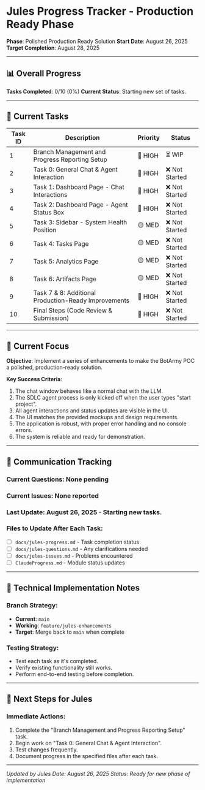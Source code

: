 # Jules Progress Tracker - Production Ready Phase

**Phase**: Polished Production Ready Solution
**Start Date**: August 26, 2025
**Target Completion**: August 28, 2025

---

## 📊 Overall Progress

**Tasks Completed**: 0/10 (0%)
**Current Status**: Starting new set of tasks.

---

## 🔄 Current Tasks

| Task ID | Description | Priority | Status |
|---|---|---|---|
| 1 | Branch Management and Progress Reporting Setup | 🔴 HIGH | ⏳ WIP |
| 2 | Task 0: General Chat & Agent Interaction | 🔴 HIGH | ❌ Not Started |
| 3 | Task 1: Dashboard Page - Chat Interactions | 🔴 HIGH | ❌ Not Started |
| 4 | Task 2: Dashboard Page - Agent Status Box | 🔴 HIGH | ❌ Not Started |
| 5 | Task 3: Sidebar - System Health Position | 🟡 MED | ❌ Not Started |
| 6 | Task 4: Tasks Page | 🟡 MED | ❌ Not Started |
| 7 | Task 5: Analytics Page | 🟡 MED | ❌ Not Started |
| 8 | Task 6: Artifacts Page | 🟡 MED | ❌ Not Started |
| 9 | Task 7 & 8: Additional Production-Ready Improvements | 🔴 HIGH | ❌ Not Started |
| 10 | Final Steps (Code Review & Submission) | 🔴 HIGH | ❌ Not Started |

---

## 🎯 Current Focus

**Objective**: Implement a series of enhancements to make the BotArmy POC a polished, production-ready solution.

**Key Success Criteria**:
1.  The chat window behaves like a normal chat with the LLM.
2.  The SDLC agent process is only kicked off when the user types "start project".
3.  All agent interactions and status updates are visible in the UI.
4.  The UI matches the provided mockups and design requirements.
5.  The application is robust, with proper error handling and no console errors.
6.  The system is reliable and ready for demonstration.

---

## 📝 Communication Tracking

### **Current Questions**: None pending
### **Current Issues**: None reported
### **Last Update**: August 26, 2025 - Starting new tasks.

### **Files to Update After Each Task**:
- [ ] `docs/jules-progress.md` - Task completion status
- [ ] `docs/jules-questions.md` - Any clarifications needed
- [ ] `docs/jules-issues.md` - Problems encountered
- [ ] `ClaudeProgress.md` - Module status updates

---

## 🔧 Technical Implementation Notes

### **Branch Strategy**:
- **Current**: `main`
- **Working**: `feature/jules-enhancements`
- **Target**: Merge back to `main` when complete

### **Testing Strategy**:
- Test each task as it's completed.
- Verify existing functionality still works.
- Perform end-to-end testing before completion.

---

## 🚀 Next Steps for Jules

### **Immediate Actions**:
1.  Complete the "Branch Management and Progress Reporting Setup" task.
2.  Begin work on "Task 0: General Chat & Agent Interaction".
3.  Test changes frequently.
4.  Document progress in the specified files after each task.

---

*Updated by Jules*
*Date: August 26, 2025*
*Status: Ready for new phase of implementation*
